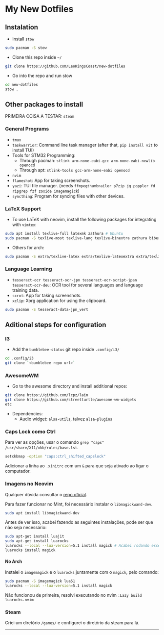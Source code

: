 # My New Dotfiles

## Instalation

- Install `stow`
```bash
sudo pacman -S stow
```

- Clone this repo inside `~/`
```bash
git clone https://github.com/LeoKingsCoast/new-dotfiles
```

- Go into the repo and run stow
```bash
cd new-dotfiles
stow .
```

## Other packages to install

PRIMEIRA COISA A TESTAR: `steam`

### General Programs

- `tmux`
- `taskwarrior`: Command line task manager (after that, `pip install vit` to install TUI)
- Tools for STM32 Programming:
    - Through pacman: `stlink arm-none-eabi-gcc arm-none-eabi-newlib openocd`
    - Through apt: `stlink-tools gcc-arm-none-eabi openocd`
- `nvim`
- `flameshot`: App for taking screenshots.
- `yazi`: TUI file manager. (needs `ffmpegthumbnailer p7zip jq poppler fd ripgrep fzf zoxide imagemagick`)
- `syncthing`: Program for syncing files with other devices.

### LaTeX Support

- To use LaTeX with neovim, install the following packages for integrating with `vimtex`:
```bash
sudo apt install texlive-full latexmk zathura # Ubuntu
sudo pacman -S texlive-most texlive-lang texlive-binextra zathura biber # Arch
```

- Others for arch:
```bash
sudo pacman -S extra/texlive-latex extra/texlive-latexextra extra/texlive-plaingeneric extra/texlive-fontsrecommended extra/texlive-fontsextra
```

### Language Learning

- `tesseract-ocr tesseract-ocr-jpn tesseract-ocr-script-jpan tesseract-ocr-deu`:
  OCR tool for several languages and language training data.
- `scrot`: App for taking screenshots.
- `xclip`: Xorg application for using the clipboard.

```bash
sudo pacman -S tesseract-data-jpn_vert
```

## Aditional steps for configuration

### I3

- Add the `bumblebee-status` git repo inside `.config/i3/`
```bash
cd .config/i3
git clone `<bumblebee repo url>`
```

### AwesomeWM

- Go to the awesome directory and install additional repos:
```bash
git clone https://github.com/lcpz/lain
git clone https://github.com/streetturtle/awesome-wm-widgets
etc
```

- Dependencies:
    - Audio widget: `alsa-utils`, talvez `alsa-plugins`

### Caps Lock como Ctrl

Para ver as opções, usar o comando `grep "caps" /usr/share/X11/xkb/rules/base.lst`.
```bash
setxkbmap -option "caps:ctrl_shifted_capslock"
```

Adicionar a linha ao `.xinitrc` com um `&` para que seja ativado ao ligar o computador.  

### Imagens no Neovim

Qualquer dúvida consultar o [repo oficial](https://github.com/3rd/image.nvim).

Para fazer funcionar no Mint, foi necessário instalar o `libmagickwand-dev`. 
```bash
sudo apt install libmagickwand-dev
```

Antes de ver isso, acabei fazendo as seguintes instalações, pode ser que não seja necessário:
```bash
sudo apt-get install luajit
sudo apt-get install luarocks
luarocks --local --lua-version=5.1 install magick # Acabei rodando esses dois, e parecem ter feito coisas diferentes, não sei se algum deles foi necessário
luarocks install magick
```

#### No Arch

Instalei o `imagemagick` e o `luarocks` juntamente com o `magick`, pelo comando:
```bash
sudo pacman -S imagemagick lua51
luarocks --local --lua-version=5.1 install magick
```

Não funcionou de primeira, resolvi executando no nvim `:Lazy build luarocks.nvim`

### Steam

Criei um diretório `/games/` e configurei o diretório da steam para lá.

---

[^1]: https://www.youtube.com/watch?v=XuQVbZ0wENE
